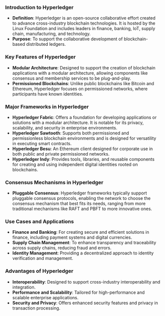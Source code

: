 ### Introduction to Hyperledger
- **Definition**: Hyperledger is an open-source collaborative effort created to advance cross-industry blockchain technologies. It is hosted by the Linux Foundation and includes leaders in finance, banking, IoT, supply chain, manufacturing, and technology.
- **Purpose**: To support the collaborative development of blockchain-based distributed ledgers.

### Key Features of Hyperledger
- **Modular Architecture**: Designed to support the creation of blockchain applications with a modular architecture, allowing components like consensus and membership services to be plug-and-play.
- **Permissioned Blockchains**: Unlike public blockchains like Bitcoin and Ethereum, Hyperledger focuses on permissioned networks, where participants have known identities.

### Major Frameworks in Hyperledger
- **Hyperledger Fabric**: Offers a foundation for developing applications or solutions with a modular architecture. It is notable for its privacy, scalability, and security in enterprise environments.
- **Hyperledger Sawtooth**: Supports both permissioned and permissionless blockchain environments and is designed for versatility in executing smart contracts.
- **Hyperledger Besu**: An Ethereum client designed for corporate use in both public and private permissioned networks.
- **Hyperledger Indy**: Provides tools, libraries, and reusable components for creating and using independent digital identities rooted on blockchains.

### Consensus Mechanisms in Hyperledger
- **Pluggable Consensus**: Hyperledger frameworks typically support pluggable consensus protocols, enabling the network to choose the consensus mechanism that best fits its needs, ranging from more traditional mechanisms like RAFT and PBFT to more innovative ones.

### Use Cases and Applications
- **Finance and Banking**: For creating secure and efficient solutions in finance, including payment systems and digital currencies.
- **Supply Chain Management**: To enhance transparency and traceability across supply chains, reducing fraud and errors.
- **Identity Management**: Providing a decentralized approach to identity verification and management.

### Advantages of Hyperledger
- **Interoperability**: Designed to support cross-industry interoperability and integration.
- **Performance and Scalability**: Tailored for high-performance and scalable enterprise applications.
- **Security and Privacy**: Offers enhanced security features and privacy in transaction processing.